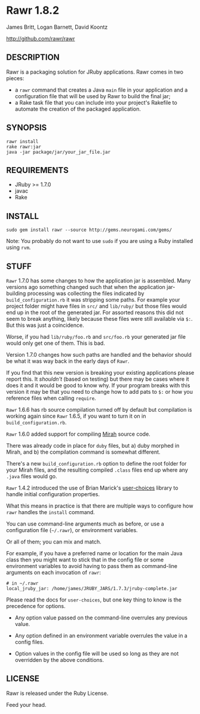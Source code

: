 Rawr 1.8.2
==========

James Britt, Logan Barnett, David Koontz

http://github.com/rawr/rawr


DESCRIPTION
-----------
  
Rawr is a packaging solution for JRuby applications. Rawr comes in two
pieces:

* a `rawr` command that creates a Java `main` file in your application
and a configuration file that will be used by Rawr to build the final jar;
* a Rake task file that you can include into your project's Rakefile to
automate the creation of the packaged application.

SYNOPSIS
--------

    rawr install
    rake rawr:jar
    java -jar package/jar/your_jar_file.jar

REQUIREMENTS
------------

* JRuby >= 1.7.0
* javac
* Rake

INSTALL
-------

    sudo gem install rawr --source http://gems.neurogami.com/gems/

Note: You probably do not want to use `sudo` if you are using a Ruby installed using `rvm`.


STUFF
-----

`Rawr` 1.7.0 has some changes to how the application jar is assembled.  Many versions ago something changed such that when the application jar-building processing was collecting the files indicated by `build_configuration.rb` it was stripping some paths.  For example your project folder might have files in `src/` and `lib/ruby/` but those files would end up in the root of the generated jar.  For assorted reasons this did not seem to break anything, likely because these files were still available via `$:`. But this was just a coincidence.  

Worse, if you had `lib/ruby/foo.rb` and `src/foo.rb` your generated jar file would only get one of them.  This is bad.

Version 1.7.0 changes how such paths are handled and the behavior should be what it was way back in the early days of `Rawr`.

If you find that this new version is breaking your existing applications please report this.  It _shouldn't_ (based on testing) but there may be cases where it does it and it would be good to know why.  If your program breaks with this version it may be that you need to change how to add pats to `$:` or how you reference files when calling `require`.  


`Rawr` 1.6.6 has rb source compilation turned off by default but compilation is working again since `Rawr` 1.6.5, if you want to turn it on in `build_configuration.rb`.

`Rawr` 1.6.0 added support for compiling [Mirah](http://www.mirah.org/) source code.  

There was already code in place for `duby` files, but a) duby morphed in Mirah, and b) the compilation command is somewhat different.

There's a new `build_configuration.rb` option to define the root folder for your Mirah files, and the resulting compiled `.class` files end up where any `.java` files would go.

`Rawr` 1.4.2 introduced the use of Brian Marick's [user-choices](http://user-choices.rubyforge.org/)  library to handle initial configuration properties.

What this means in practice is that there are multiple ways to configure how `rawr` handles the `install` command.

You can use command-line arguments much as before, or use a configuration file (`~/.rawr`), or environment variables.  

Or all of them; you can mix and match.

For example, if you have a preferred name or location for the main Java class then you might want to stick that in the config
file or some environment variables to avoid having to pass them as command-line arguments on each invocation of `rawr`:

    # in ~/.rawr
    local_jruby_jar: /home/james/JRUBY_JARS/1.7.3/jruby-complete.jar
    

Please read the docs for `user-choices`, but one key thing to know is the precedence for options.

- Any option value passed on the command-line overrules any previous value.

- Any option defined in an environment variable overrules the value in a config files.

- Option values in the config file will be used so long as they are not overridden by the above conditions.



LICENSE
-------

Rawr is released under the Ruby License.


Feed your head.
